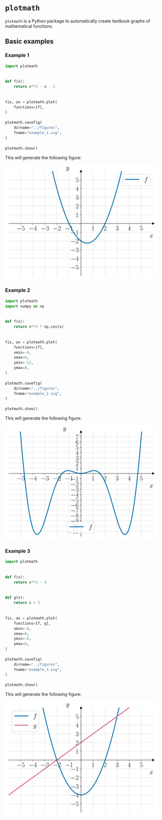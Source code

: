 # `plotmath`
`plotmath` is a Python package to automatically create textbook graphs of mathematical functions. 

## Basic examples

### Example 1

```python
import plotmath


def f(x):
    return x**2 - x - 2


fix, ax = plotmath.plot(
    functions=[f],
)

plotmath.savefig(
    dirname="../figures",
    fname="example_1.svg",
)

plotmath.show()
```

This will generate the following figure:

![figure 1](https://raw.githubusercontent.com/reneaas/plotmath/refs/heads/main/examples/figures/example_1.svg)

### Example 2

```python
import plotmath
import numpy as np


def f(x):
    return x**2 * np.cos(x)


fix, ax = plotmath.plot(
    functions=[f],
    xmin=-6,
    xmax=6,
    ymin=-12,
    ymax=8,
)

plotmath.savefig(
    dirname="../figures",
    fname="example_2.svg",
)

plotmath.show()
```

This will generate the following figure:

![figure 2](https://raw.githubusercontent.com/reneaas/plotmath/refs/heads/main/examples/figures/example_2.svg)

### Example 3

```python
import plotmath


def f(x):
    return x**2 - 4


def g(x):
    return x + 2


fix, ax = plotmath.plot(
    functions=[f, g],
    xmin=-6,
    xmax=6,
    ymin=-6,
    ymax=6,
)

plotmath.savefig(
    dirname="../figures",
    fname="example_3.svg",
)

plotmath.show()
```

This will generate the following figure:

![figure 3](https://raw.githubusercontent.com/reneaas/plotmath/refs/heads/main/examples/figures/example_3.svg)

